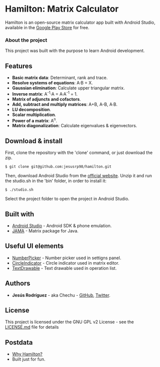 # Hamilton: Matrix Calculator
Hamilton is an open-source matrix calculator app built with Android Studio, available in the [Google Play Store](https://play.google.com/store/apps/details?id=com.chechu.hamilton) for free.

### About the project
This project was built with the purpose to learn Android development.

## Features
* **Basic matrix data**: Determinant, rank and trace.
* **Resolve systems of equations**: A·B = X.
* **Gaussian elimination**: Calculate upper triangular matrix.
* **Inverse matrix**: A<sup>-1</sup>·A = A·A<sup>-1</sup> = 1.
* **Matrix of adjuncts and cofactors**.
* **Add, subtract and multiply matrices**: A+B, A-B, A·B.
* **LU decomposition**.
* **Scalar multiplication**.
* **Power of a matrix**: A<sup>n</sup>.
* **Matrix diagonalization**: Calculate eigenvalues & eigenvectors.

## Download & install
First, clone the repository with the 'clone' command, or just download the zip.

```
$ git clone git@github.com:jesusrp98/hamilton.git
```
Then, download Android Studio from the [official website](https://developer.android.com/studio/index.html). Unzip it and run the studio.sh in the 'bin' folder, in order to install it:
```
$ ./studio.sh
```
Select the project folder to open the project in Android Studio.

## Built with

* [Android Studio](https://developer.android.com/studio/index.html/) - Android SDK & phone emulation.
* [JAMA](https://math.nist.gov/javanumerics/jama/) - Matrix package for Java.

## Useful UI elements

* [NumberPicker](https://github.com/ShawnLin013/NumberPicker/) - Number picker used in settigns panel.
* [CircleIndicator](https://github.com/ongakuer/CircleIndicator/) - Circle indicator used in matrix editor.
* [TextDrawable](https://github.com/amulyakhare/TextDrawable/) - Text drawable used in operation list.

## Authors

* **Jesús Rodríguez** - aka Chechu - [GitHub](https://github.com/jesusrp98), [Twitter](https://twitter.com/jesusrp98).

## License

This project is licensed under the GNU GPL v2 License - see the [LICENSE.md](LICENSE.md) file for details

## Postdata

* [Why Hamilton?](https://en.wikipedia.org/wiki/William_Rowan_Hamilton)
* Built just for fun.
